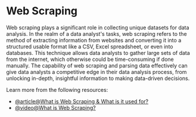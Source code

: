 # Web Scraping

Web scraping plays a significant role in collecting unique datasets for data analysis. In the realm of a data analyst's tasks, web scraping refers to the method of extracting information from websites and converting it into a structured usable format like a CSV, Excel spreadsheet, or even into databases. This technique allows data analysts to gather large sets of data from the internet, which otherwise could be time-consuming if done manually. The capability of web scraping and parsing data effectively can give data analysts a competitive edge in their data analysis process, from unlocking in-depth, insightful information to making data-driven decisions.

Learn more from the following resources:

- [@article@What is Web Scraping & What is it used for?](https://www.parsehub.com/blog/what-is-web-scraping/)
- [@video@What is Web Scraping?](https://www.youtube.com/watch?v=dlj_QL-ENJM)
